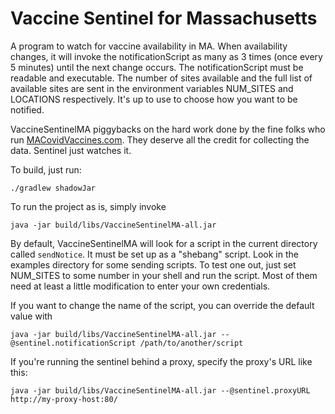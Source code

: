# Vaccine Sentinel for Massachusetts

A program to watch for vaccine availability in MA. When availability changes,
it will invoke the notificationScript as many as 3 times
(once every 5 minutes) until the next change occurs. The notificationScript
must be readable and executable. The number of sites available and the full
list of available sites are sent in the environment variables NUM_SITES
and LOCATIONS respectively. It's up to use to choose how you want to be
notified.

VaccineSentinelMA piggybacks on the hard work done by the fine folks who run 
[MACovidVaccines.com](https://macovidvaccines.com). They deserve all
the credit for collecting the data. Sentinel just watches it.

To build, just run:

```shell script
./gradlew shadowJar
```

To run the project as is, simply invoke

```shell script
java -jar build/libs/VaccineSentinelMA-all.jar
```

By default, VaccineSentinelMA will look for a script in the current directory
called `sendNotice`. It must be set up as a "shebang" script. Look
in the examples directory for some sending scripts. To test one out,
just set NUM_SITES to some number in your shell and run the script.
Most of them need at least a little modification to enter your
own credentials.

If you want to change the name of the script, you can override
the default value with

```shell script
java -jar build/libs/VaccineSentinelMA-all.jar --@sentinel.notificationScript /path/to/another/script
```

If you're running the sentinel behind a proxy, specify the proxy's URL like this:

```shell script
java -jar build/libs/VaccineSentinelMA-all.jar --@sentinel.proxyURL http://my-proxy-host:80/
```

